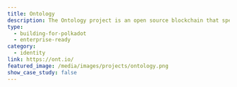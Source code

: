 ```yaml
---
title: Ontology
description: The Ontology project is an open source blockchain that specializes in digital identity and decentraliez data management.
type:
  - building-for-polkadot
  - enterprise-ready
category:
  - identity
link: https://ont.io/
featured_image: /media/images/projects/ontology.png
show_case_study: false
---
```

